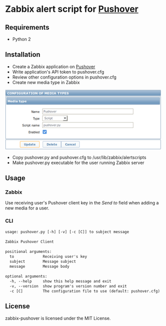 # Zabbix alert script for [Pushover](https://pushover.net/)

## Requirements

- Python 2

## Installation

- Create a Zabbix application on [Pushover](https://pushover.net/apps)
- Write application's API token to pushover.cfg
- Review other configuration options in pushover.cfg
- Create new media type in Zabbix 

![Media Type](doc/zabbix-media-type.png)

- Copy pushover.py and pushover.cfg to /usr/lib/zabbix/alertscripts
- Make pushover.py executable for the user running Zabbix server

## Usage

### Zabbix

Use receiving user's Pushover client key in the _Send to_ field when 
adding a new media for a user. 

### CLI

```
usage: pushover.py [-h] [-v] [-c [C]] to subject message

Zabbix Pushover Client

positional arguments:
  to             Receiving user's key
  subject        Message subject
  message        Message body

optional arguments:
  -h, --help     show this help message and exit
  -v, --version  show program's version number and exit
  -c [C]         The configuration file to use (default: pushover.cfg)
```

## License

zabbix-pushover is licensed under the MIT License.